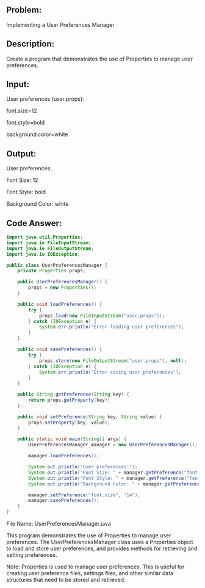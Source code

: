 ## Problem: 
Implementing a User Preferences Manager

## Description: 
Create a program that demonstrates the use of Properties to manage user preferences.

## Input:

User preferences (user.props):

font.size=12

font.style=bold

background.color=white

## Output:

User preferences:

Font Size: 12

Font Style: bold

Background Color: white

## Code Answer:
```Java
import java.util.Properties;
import java.io.FileInputStream;
import java.io.FileOutputStream;
import java.io.IOException;

public class UserPreferencesManager {
    private Properties props;

    public UserPreferencesManager() {
        props = new Properties();
    }

    public void loadPreferences() {
        try {
            props.load(new FileInputStream("user.props"));
        } catch (IOException e) {
            System.err.println("Error loading user preferences");
        }
    }

    public void savePreferences() {
        try {
            props.store(new FileOutputStream("user.props"), null);
        } catch (IOException e) {
            System.err.println("Error saving user preferences");
        }
    }

    public String getPreference(String key) {
        return props.getProperty(key);
    }

    public void setPreference(String key, String value) {
        props.setProperty(key, value);
    }

    public static void main(String[] args) {
        UserPreferencesManager manager = new UserPreferencesManager();

        manager.loadPreferences();

        System.out.println("User preferences:");
        System.out.println("Font Size: " + manager.getPreference("font.size"));
        System.out.println("Font Style: " + manager.getPreference("font.style"));
        System.out.println("Background Color: " + manager.getPreference("background.color"));

        manager.setPreference("font.size", "14");
        manager.savePreferences();
    }
}
```

File Name: UserPreferencesManager.java

This program demonstrates the use of Properties to manage user preferences. The UserPreferencesManager class uses a Properties object to load and store user preferences, and provides methods for retrieving and setting preferences.

Note: Properties is used to manage user preferences. This is useful for creating user preference files, settings files, and other similar data structures that need to be stored and retrieved.